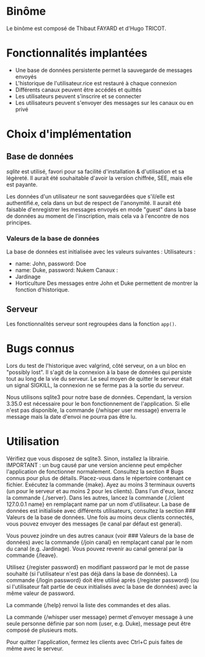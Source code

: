 # Binôme
Le binôme est composé de Thibaut FAYARD et d'Hugo TRICOT.

# Fonctionnalités implantées

- Une base de données persistente permet la sauvegarde de messages envoyés
- L'historique de l'utilisateur.rice est restauré à chaque connexion
- Différents canaux peuvent être accédés et quittés
- Les utilisateurs peuvent s'inscrire et se connecter
- Les utilisateurs peuvent s'envoyer des messages sur les canaux ou en privé

# Choix d'implémentation

## Base de données

*sqlite* est utilisé, favori pour sa facilité d'installation & d'utilisation et
sa légèreté. Il aurait été souhaitable d'avoir la version chiffrée, SEE, mais
elle est payante.

Les données d'un utilisateur ne sont sauvegardées que s'il/elle est authentifié.e,
cela dans un but de respect de l'anonymité. Il aurait été faisable d'enregistrer les messages
envoyés en mode "guest" dans la base de données au moment de l'inscription, mais cela va à l'encontre de nos principes.

### Valeurs de la base de données
La base de données est initialisée avec les valeurs suivantes :
Utilisateurs : 
 - name: John, password: Doe
 - name: Duke, password: Nukem
Canaux :
 - Jardinage
 - Horticulture
Des messages entre John et Duke permettent de montrer la fonction d'historique.

## Serveur

Les fonctionnalités serveur sont regroupées dans la fonction `app()`. 

# Bugs connus

Lors du test de l'historique avec valgrind, côté serveur, on a un bloc en
"possibly lost". Il s'agit de la connexion à la base de données qui persiste
tout au long de la vie du serveur. Le seul moyen de quitter le serveur était un
signal SIGKILL, la connexion ne se ferme pas à la sortie du serveur.

Nous utilisons sqlite3 pour notre base de données.
Cependant, la version 3.35.0 est nécessaire pour le bon fonctionnement de l'application.
Si elle n'est pas disponible, la commande {/whisper user message} enverra le message
mais la date d'envoi ne pourra pas être lu.

# Utilisation
Vérifiez que vous disposez de sqlite3. Sinon, installez la librairie.
IMPORTANT : un bug causé par une version ancienne peut empêcher l'application de fonctionner normalement.
Consultez la section # Bugs connus pour plus de détails.
Placez-vous dans le répertoire contenant ce fichier. Exécutez la commande {make}.
Ayez au moins 3 terminaux ouverts (un pour le serveur et au moins 2 pour les clients).
Dans l'un d'eux, lancez la commande {./server}.
Dans les autres, lancez la commande {./client 127.0.0.1 name} en remplaçant name par un nom d'utilisateur.
La base de données est initialisée avec différents utilisateurs, consultez la section ### Valeurs de la base de données.
Une fois au moins deux clients connectés, vous pouvez envoyer des messages (le canal par défaut est general).

Vous pouvez joindre un des autres canaux (voir ### Valeurs de la base de données) avec la commande {/join canal}
en remplaçant canal par le nom du canal (e.g. Jardinage).
Vous pouvez revenir au canal general par la commande {/leave}.

Utilisez {/register password} en modifiant password par le mot de passe souhaité (si l'utilisateur n'est pas déjà dans
la base de données).
La commande {/login password} doit être utilisé après {/register password} (ou si l'utilisateur fait partie de ceux
initialisés avec la base de données) avec la même valeur de password.

La commande {/help} renvoi la liste des commandes et des alias.

La commande {/whisper user message} permet d'envoyer message à une seule personne définie par son nom (user, e.g. Duke),
message peut être composé de plusieurs mots.

Pour quitter l'application, fermez les clients avec Ctrl+C puis faites de même avec le serveur.
